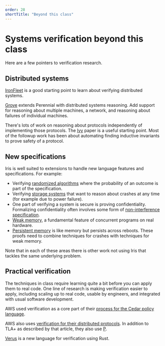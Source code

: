 ```yaml
---
order: 28
shortTitle: "Beyond this class"
---
```


# Systems verification beyond this class

Here are a few pointers to verification research.

## Distributed systems

[IronFleet](https://www.andrew.cmu.edu/user/bparno/papers/ironfleet.pdf) is a good starting point to learn about verifying distributed systems.

[Grove](https://pdos.csail.mit.edu/papers/grove:sosp23.pdf) extends Perennial with distributed systems reasoning. Add support for reasoning about multiple machines, a network, and reasoning about failures of individual machines.

There's lots of work on reasoning about protocols independently of implementing those protocols. The [Ivy](https://dl.acm.org/doi/pdf/10.1145/2908080.2908118) paper is a useful starting point. Most of the followup work has been about automating finding inductive invariants to prove safety of a protocol.

## New specifications

Iris is well suited to extensions to handle new language features and specifications. For example:

- Verifying [randomized algorithms](https://iris-project.org/pdfs/2024-popl-clutch.pdf) where the probability of an outcome is part of the specification.
- Verifying [storage systems](https://pdos.csail.mit.edu/papers/perennial:sosp19.pdf) that want to reason about crashes at any time (for example due to power failure).
- One part of verifying a system is secure is proving confidentiality. Formalizing confidentiality often involves some form of [non-interference specification](https://iris-project.org/pdfs/2021-popl-tiniris-final.pdf).
- [Weak memory](https://people.mpi-sws.org/~dreyer/papers/compass/paper.pdf), a fundamental feature of concurrent programs on real hardware.
- [Persistent memory](https://iris-project.org/pdfs/2023-oopsla-spirea.pdf) is like memory but persists across reboots. These proofs need to combine techniques for crashes with techniques for weak memory.

Note that in each of these areas there is other work not using Iris that tackles the same underlying problem.

## Practical verification

The techniques in class require learning quite a bit before you can apply them to real code. One line of research is making verification easier to apply, including scaling up to real code, usable by engineers, and integrated with usual software development.

AWS used verification as a core part of their [process for the Cedar policy language](https://dl.acm.org/doi/pdf/10.1145/3663529.3663854).

AWS also uses [verification for their distributed protocols](https://assets.amazon.science/67/f9/92733d574c11ba1a11bd08bfb8ae/how-amazon-web-services-uses-formal-methods.pdf). In addition to TLA+ as described by that article, they also use [P](https://p-org.github.io/P/).

[Verus](https://www.andrew.cmu.edu/user/bparno/papers/verus-sys.pdf) is a new language for verification using Rust.

